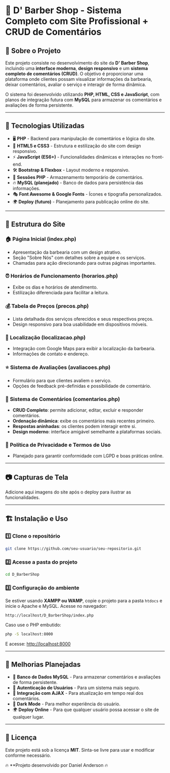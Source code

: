 # 💈 D' Barber Shop - Sistema Completo com Site Profissional + CRUD de Comentários

## 📌 Sobre o Projeto
Este projeto consiste no desenvolvimento do site da **D' Barber Shop**, incluindo uma **interface moderna**, **design responsivo** e um **sistema completo de comentários (CRUD)**. O objetivo é proporcionar uma plataforma onde clientes possam visualizar informações da barbearia, deixar comentários, avaliar o serviço e interagir de forma dinâmica.

O sistema foi desenvolvido utilizando **PHP, HTML, CSS e JavaScript**, com planos de integração futura com **MySQL** para armazenar os comentários e avaliações de forma persistente. 

---

## 🚀 **Tecnologias Utilizadas**
- 🖥️ **PHP** - Backend para manipulação de comentários e lógica do site.
- 🎨 **HTML5 e CSS3** - Estrutura e estilização do site com design responsivo.
- ⚡ **JavaScript (ES6+)** - Funcionalidades dinâmicas e interações no front-end.
- 🛠️ **Bootstrap & Flexbox** - Layout moderno e responsivo.
- 💾 **Sessões PHP** - Armazenamento temporário de comentários.
- 🔥 **MySQL (planejado)** - Banco de dados para persistência das informações.
- 🎭 **Font Awesome & Google Fonts** - Ícones e tipografia personalizados.
- 🌍 **Deploy (futuro)** - Planejamento para publicação online do site.

---

## 📂 **Estrutura do Site**
### 🏠 **Página Inicial (index.php)**
- Apresentação da barbearia com um design atrativo.
- Seção "Sobre Nós" com detalhes sobre a equipe e os serviços.
- Chamadas para ação direcionando para outras páginas importantes.

### ⏰ **Horários de Funcionamento (horarios.php)**
- Exibe os dias e horários de atendimento.
- Estilização diferenciada para facilitar a leitura.

### 💰 **Tabela de Preços (precos.php)**
- Lista detalhada dos serviços oferecidos e seus respectivos preços.
- Design responsivo para boa usabilidade em dispositivos móveis.

### 📍 **Localização (localizacao.php)**
- Integração com Google Maps para exibir a localização da barbearia.
- Informações de contato e endereço.

### ⭐ **Sistema de Avaliações (avaliacoes.php)**
- Formulário para que clientes avaliem o serviço.
- Opções de feedback pré-definidas e possibilidade de comentário.

### 💬 **Sistema de Comentários (comentarios.php)**
- **CRUD Completo**: permite adicionar, editar, excluir e responder comentários.
- **Ordenação dinâmica**: exibe os comentários mais recentes primeiro.
- **Respostas aninhadas**: os clientes podem interagir entre si.
- **Design moderno**: interface amigável semelhante a plataformas sociais.

### 📜 **Política de Privacidade e Termos de Uso**
- Planejado para garantir conformidade com LGPD e boas práticas online.

---

## 📷 **Capturas de Tela**
Adicione aqui imagens do site após o deploy para ilustrar as funcionalidades.

---

## 🏗 **Instalação e Uso**
### 1️⃣ **Clone o repositório**
```sh
git clone https://github.com/seu-usuario/seu-repositorio.git
```
### 2️⃣ **Acesse a pasta do projeto**
```sh
cd D_BarberShop
```
### 3️⃣ **Configuração do ambiente**
Se estiver usando **XAMPP ou WAMP**, copie o projeto para a pasta `htdocs` e inicie o Apache e MySQL.
Acesse no navegador:
```
http://localhost/D_BarberShop/index.php
```
Caso use o PHP embutido:
```sh
php -S localhost:8000
```
E acesse: [http://localhost:8000](http://localhost:8000)

---

## 🔧 **Melhorias Planejadas**
- 💾 **Banco de Dados MySQL** - Para armazenar comentários e avaliações de forma persistente.
- 🔐 **Autenticação de Usuários** - Para um sistema mais seguro.
- 🚀 **Integração com AJAX** - Para atualização em tempo real dos comentários.
- 🎨 **Dark Mode** - Para melhor experiência do usuário.
- 🌍 **Deploy Online** - Para que qualquer usuário possa acessar o site de qualquer lugar.

---

## 📜 **Licença**
Este projeto está sob a licença **MIT**. Sinta-se livre para usar e modificar conforme necessário.


🔥 **Projeto desenvolvido por Daniel Anderson 🔥

